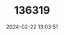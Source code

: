 ---
title: "136319"
category: "Tarsius lariang"
draft: false
date: 2024-02-22 13:03:51
languages:
  English: ["Lariang Tarsier"]
---